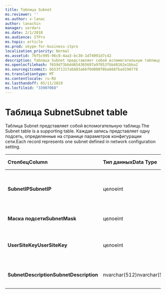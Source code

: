 ```yaml
---
title: Таблица Subnet
ms.reviewer: ''
ms.author: v-lanac
author: lanachin
manager: serdars
ms.date: 2/1/2018
ms.audience: ITPro
ms.topic: article
ms.prod: skype-for-business-itpro
localization_priority: Normal
ms.assetid: 76f5c995-96c8-4aa3-bc30-1d74991d7c42
description: Таблица Subnet представляет собой вспомогательную таблицу. Каждая запись представляет одну подсеть, определенные на странице параметров конфигурации сети.
ms.openlocfilehash: f659d73bbdd654365697a9f853fbb48162e1bba2
ms.sourcegitcommit: bb53f131fabb03a66f0d000f8ba668fbad190778
ms.translationtype: MT
ms.contentlocale: ru-RU
ms.lasthandoff: 05/11/2019
ms.locfileid: "33907068"
---
```

# <a name="subnet-table"></a><span data-ttu-id="9243d-104">Таблица Subnet</span><span class="sxs-lookup"><span data-stu-id="9243d-104">Subnet table</span></span>
 
<span data-ttu-id="9243d-105">Таблица Subnet представляет собой вспомогательную таблицу.</span><span class="sxs-lookup"><span data-stu-id="9243d-105">The Subnet table is a supporting table.</span></span> <span data-ttu-id="9243d-106">Каждая запись представляет одну подсеть, определенные на странице параметров конфигурации сети.</span><span class="sxs-lookup"><span data-stu-id="9243d-106">Each record represents one subnet defined in network configuration setting.</span></span>
  
|<span data-ttu-id="9243d-107">**Столбец**</span><span class="sxs-lookup"><span data-stu-id="9243d-107">**Column**</span></span>|<span data-ttu-id="9243d-108">**Тип данных**</span><span class="sxs-lookup"><span data-stu-id="9243d-108">**Data Type**</span></span>|<span data-ttu-id="9243d-109">**Ключ/индекс**</span><span class="sxs-lookup"><span data-stu-id="9243d-109">**Key/Index**</span></span>|<span data-ttu-id="9243d-110">**Сведения**</span><span class="sxs-lookup"><span data-stu-id="9243d-110">**Details**</span></span>|
|:-----|:-----|:-----|:-----|
|<span data-ttu-id="9243d-111">**SubnetIP**</span><span class="sxs-lookup"><span data-stu-id="9243d-111">**SubnetIP**</span></span> <br/> |<span data-ttu-id="9243d-112">целое</span><span class="sxs-lookup"><span data-stu-id="9243d-112">int</span></span>  <br/> |<span data-ttu-id="9243d-113">Основной, внешний</span><span class="sxs-lookup"><span data-stu-id="9243d-113">Primary, Foreign</span></span>  <br/> |<span data-ttu-id="9243d-114">Целое число, представляющее IP-адреса подсети.</span><span class="sxs-lookup"><span data-stu-id="9243d-114">Integer representation for the subnet IP.</span></span>  <br/> |
|<span data-ttu-id="9243d-115">**Маска подсети**</span><span class="sxs-lookup"><span data-stu-id="9243d-115">**SubnetMask**</span></span> <br/> |<span data-ttu-id="9243d-116">целое</span><span class="sxs-lookup"><span data-stu-id="9243d-116">int</span></span>  <br/> ||<span data-ttu-id="9243d-117">Маска подсети.</span><span class="sxs-lookup"><span data-stu-id="9243d-117">Subnet mask.</span></span>  <br/> |
|<span data-ttu-id="9243d-118">**UserSiteKey**</span><span class="sxs-lookup"><span data-stu-id="9243d-118">**UserSiteKey**</span></span> <br/> |<span data-ttu-id="9243d-119">целое</span><span class="sxs-lookup"><span data-stu-id="9243d-119">int</span></span>  <br/> |<span data-ttu-id="9243d-120">Внешний</span><span class="sxs-lookup"><span data-stu-id="9243d-120">Foreign</span></span>  <br/> |<span data-ttu-id="9243d-121">Ссылка из [таблицы UserSite table](usersite.md).</span><span class="sxs-lookup"><span data-stu-id="9243d-121">Referenced from the [UserSite table](usersite.md).</span></span>  <br/> |
|<span data-ttu-id="9243d-122">**SubnetDescription**</span><span class="sxs-lookup"><span data-stu-id="9243d-122">**SubnetDescription**</span></span> <br/> |<span data-ttu-id="9243d-123">nvarchar(512)</span><span class="sxs-lookup"><span data-stu-id="9243d-123">nvarchar(512)</span></span>  <br/> ||<span data-ttu-id="9243d-124">Описание подсети.</span><span class="sxs-lookup"><span data-stu-id="9243d-124">The description for the subnet.</span></span>  <br/> |
   


